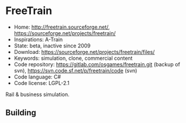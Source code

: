 # FreeTrain

- Home: http://freetrain.sourceforge.net/, https://sourceforge.net/projects/freetrain/
- Inspirations: A-Train
- State: beta, inactive since 2009
- Download: https://sourceforge.net/projects/freetrain/files/
- Keywords: simulation, clone, commercial content
- Code repository: https://gitlab.com/osgames/freetrain.git (backup of svn), https://svn.code.sf.net/p/freetrain/code (svn)
- Code language: C#
- Code license: LGPL-2.1

Rail & business simulation.

## Building
